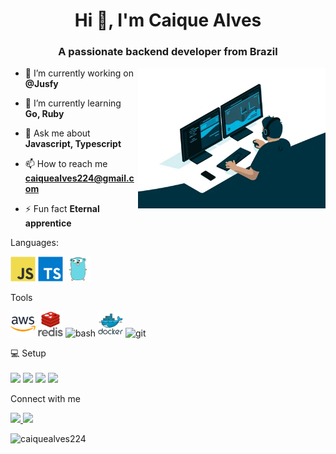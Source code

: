 <h1 align="center">Hi 👋, I'm Caique Alves</h1>
<h3 align="center">A passionate backend developer from Brazil</h3>
<img src="./qgQUggAC3Pfv687qPC.webp" align="right" width="300" />

- 🔭 I’m currently working on **@Jusfy**

- 🌱 I’m currently learning **Go, Ruby**

- 💬 Ask me about **Javascript, Typescript**

- 📫 How to reach me **caiquealves224@gmail.com**

- ⚡ Fun fact **Eternal apprentice**

<span align="left">Languages:</span>
<p align="left"> 
<!--   javascript -->
<img src="https://raw.githubusercontent.com/devicons/devicon/master/icons/javascript/javascript-original.svg" alt="javascript" width="40" height="40"/>
<!--   typescript -->
<img src="https://raw.githubusercontent.com/devicons/devicon/master/icons/typescript/typescript-original.svg" alt="typescript" width="40" height="40"/>
<!--   golang -->
<img src="https://raw.githubusercontent.com/devicons/devicon/master/icons/go/go-original.svg" alt="go" width="40" height="40"/>

</p>

 <span>Tools</span>
<p>
  <!-- aws -->
<img src="https://raw.githubusercontent.com/devicons/devicon/master/icons/amazonwebservices/amazonwebservices-original-wordmark.svg" alt="aws" width="40" height="40"/>
<!--   redis -->
<img src="https://raw.githubusercontent.com/devicons/devicon/master/icons/redis/redis-original-wordmark.svg" alt="redis" width="40" height="40"/>
<!--   bash -->
<img src="https://www.vectorlogo.zone/logos/gnu_bash/gnu_bash-icon.svg" alt="bash" width="40" height="40"/>
  <!-- docker -->
<img src="https://raw.githubusercontent.com/devicons/devicon/master/icons/docker/docker-original-wordmark.svg" alt="docker" width="40" height="40"/> 
  <!-- git -->
<img src="https://www.vectorlogo.zone/logos/git-scm/git-scm-icon.svg" alt="git" width="40" height="40"/>
</p>

<p> 
 💻 Setup<br/><br/>
 <img src="https://img.shields.io/badge/asus%20laptop-000000?style=for-the-badge&logo=asus&logoColor=white" /> 
 <img src="https://img.shields.io/badge/Intel%20Core_i7_10th-0071C5?style=for-the-badge&logo=intel&logoColor=white" />
 <img src="https://img.shields.io/badge/RAM-16GB-%230071C5.svg?&style=for-the-badge&logoColor=white" />
 <img src="https://img.shields.io/badge/Ubuntu-E95420?style=for-the-badge&logo=ubuntu&logoColor=white" />

 <br/>
</p>

<p> Connect with me </p>
<p>
 <a href="https://linkedin.com/in/caique-santos/">
  <img src="https://img.shields.io/badge/LinkedIn-0077B5?style=for-the-badge&logo=linkedin&logoColor=white" target="_blank"/>
 </a> 
 <a href="https://www.instagram.com/caiq_alvez/">
  <img src="https://img.shields.io/badge/Instagram-E4405F?style=for-the-badge&logo=instagram&logoColor=white"/>
 </a>
</p>

<p>
 <img src="https://github-readme-streak-stats.herokuapp.com/?user=caiquealves224&theme=react&locale=pt_BR&card_height=170" alt="caiquealves224" />
</p>

